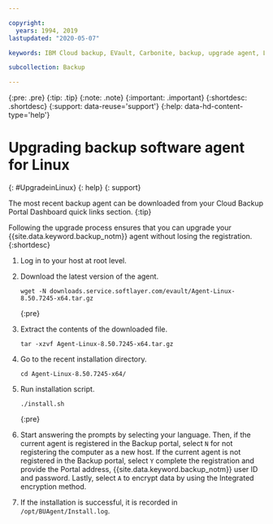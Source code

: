 ```yaml
---

copyright:
  years: 1994, 2019
lastupdated: "2020-05-07"

keywords: IBM Cloud backup, EVault, Carbonite, backup, upgrade agent, Linux

subcollection: Backup

---
```

{:pre: .pre}
{:tip: .tip}
{:note: .note}
{:important: .important}
{:shortdesc: .shortdesc}
{:support: data-reuse='support'}
{:help: data-hd-content-type='help'}

# Upgrading backup software agent for Linux
{: #UpgradeinLinux}
{: help}
{: support}

The most recent backup agent can be downloaded from your Cloud Backup Portal Dashboard quick links section.
{:tip}

Following the upgrade process ensures that you can upgrade your {{site.data.keyword.backup_notm}} agent without losing the registration.
{:shortdesc}

1. Log in to your host at root level.
2. Download the latest version of the agent.
   ```
   wget -N downloads.service.softlayer.com/evault/Agent-Linux-8.50.7245-x64.tar.gz
   ```
   {:pre}

3. Extract the contents of the downloaded file.

   ```
   tar -xzvf Agent-Linux-8.50.7245-x64.tar.gz
   ```
4. Go to the recent installation directory.
   ```
   cd Agent-Linux-8.50.7245-x64/
   ```

5. Run installation script.
   ```
   ./install.sh
   ```
   {:pre}

6. Start answering the prompts by selecting your language. Then, if the current agent is registered in the Backup portal, select `N` for not registering the computer as a new host. If the current agent is not registered in the Backup portal, select `Y` complete the registration and provide the Portal address, {{site.data.keyword.backup_notm}} user ID and password. Lastly, select `A` to encrypt data by using the Integrated encryption method.

7. If the installation is successful, it is recorded in `/opt/BUAgent/Install.log`.
